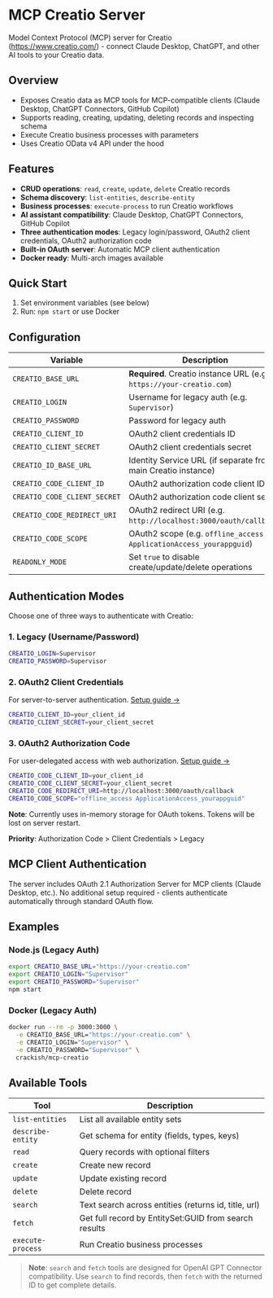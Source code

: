 # MCP Creatio Server

Model Context Protocol (MCP) server for Creatio (https://www.creatio.com/) - connect Claude Desktop, ChatGPT, and other AI tools to your Creatio data.

## Overview

- Exposes Creatio data as MCP tools for MCP-compatible clients (Claude Desktop, ChatGPT Connectors, GitHub Copilot)
- Supports reading, creating, updating, deleting records and inspecting schema
- Execute Creatio business processes with parameters
- Uses Creatio OData v4 API under the hood

## Features

- **CRUD operations**: `read`, `create`, `update`, `delete` Creatio records
- **Schema discovery**: `list-entities`, `describe-entity`
- **Business processes**: `execute-process` to run Creatio workflows
- **AI assistant compatibility**: Claude Desktop, ChatGPT Connectors, GitHub Copilot
- **Three authentication modes**: Legacy login/password, OAuth2 client credentials, OAuth2 authorization code
- **Built-in OAuth server**: Automatic MCP client authentication
- **Docker ready**: Multi-arch images available

## Quick Start

1. Set environment variables (see below)
2. Run: `npm start` or use Docker

## Configuration

| Variable                     | Description                                                          |
| ---------------------------- | -------------------------------------------------------------------- |
| `CREATIO_BASE_URL`           | **Required**. Creatio instance URL (e.g. `https://your-creatio.com`) |
| `CREATIO_LOGIN`              | Username for legacy auth (e.g. `Supervisor`)                         |
| `CREATIO_PASSWORD`           | Password for legacy auth                                             |
| `CREATIO_CLIENT_ID`          | OAuth2 client credentials ID                                         |
| `CREATIO_CLIENT_SECRET`      | OAuth2 client credentials secret                                     |
| `CREATIO_ID_BASE_URL`        | Identity Service URL (if separate from main Creatio instance)        |
| `CREATIO_CODE_CLIENT_ID`     | OAuth2 authorization code client ID                                  |
| `CREATIO_CODE_CLIENT_SECRET` | OAuth2 authorization code client secret                              |
| `CREATIO_CODE_REDIRECT_URI`  | OAuth2 redirect URI (e.g. `http://localhost:3000/oauth/callback`)    |
| `CREATIO_CODE_SCOPE`         | OAuth2 scope (e.g. `offline_access ApplicationAccess_yourappguid`)   |
| `READONLY_MODE`              | Set `true` to disable create/update/delete operations                |

## Authentication Modes

Choose one of three ways to authenticate with Creatio:

### 1. Legacy (Username/Password)

```bash
CREATIO_LOGIN=Supervisor
CREATIO_PASSWORD=Supervisor
```

### 2. OAuth2 Client Credentials

For server-to-server authentication. [Setup guide →](https://academy.creatio.com/docs/8.x/dev/development-on-creatio-platform/integrations-and-api/authentication/oauth-2-0-authorization/identity-service-overview)

```bash
CREATIO_CLIENT_ID=your_client_id
CREATIO_CLIENT_SECRET=your_client_secret
```

### 3. OAuth2 Authorization Code

For user-delegated access with web authorization. [Setup guide →](https://academy.creatio.com/docs/8.x/dev/development-on-creatio-platform/integrations-and-api/authentication/oauth-2-0-authorization/authorization-code-grant)

```bash
CREATIO_CODE_CLIENT_ID=your_client_id
CREATIO_CODE_CLIENT_SECRET=your_client_secret
CREATIO_CODE_REDIRECT_URI=http://localhost:3000/oauth/callback
CREATIO_CODE_SCOPE="offline_access ApplicationAccess_yourappguid"
```

**Note**: Currently uses in-memory storage for OAuth tokens. Tokens will be lost on server restart.

**Priority**: Authorization Code > Client Credentials > Legacy

## MCP Client Authentication

The server includes OAuth 2.1 Authorization Server for MCP clients (Claude Desktop, etc.). No additional setup required - clients authenticate automatically through standard OAuth flow.

## Examples

### Node.js (Legacy Auth)

```bash
export CREATIO_BASE_URL="https://your-creatio.com"
export CREATIO_LOGIN="Supervisor"
export CREATIO_PASSWORD="Supervisor"
npm start
```

### Docker (Legacy Auth)

```bash
docker run --rm -p 3000:3000 \
  -e CREATIO_BASE_URL="https://your-creatio.com" \
  -e CREATIO_LOGIN="Supervisor" \
  -e CREATIO_PASSWORD="Supervisor" \
  crackish/mcp-creatio
```

## Available Tools

| Tool              | Description                                           |
| ----------------- | ----------------------------------------------------- |
| `list-entities`   | List all available entity sets                        |
| `describe-entity` | Get schema for entity (fields, types, keys)           |
| `read`            | Query records with optional filters                   |
| `create`          | Create new record                                     |
| `update`          | Update existing record                                |
| `delete`          | Delete record                                         |
| `search`          | Text search across entities (returns id, title, url)  |
| `fetch`           | Get full record by EntitySet:GUID from search results |
| `execute-process` | Run Creatio business processes                        |

> **Note**: `search` and `fetch` tools are designed for OpenAI GPT Connector compatibility. Use `search` to find records, then `fetch` with the returned ID to get complete details.
